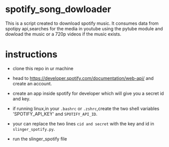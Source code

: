 # spotify_song_dowloader
This is a script created to download spotify music. It consumes data from spotipy api,searches for the media in youtube using the pytube module and dowload the
music or a 720p videos if the music exists. 


# instructions
- clone this repo in ur machine
- head to https://developer.spotify.com/documentation/web-api/ and create an account.
- create an app inside spotify for developer which will give you a secret id and key.

- if running linux,in your `.bashrc` or `.zshrc`,create the two shell variables 'SPOTIFY_API_KEY' and `SPOTIFY_API_ID`.

- your can replace the two lines `cid and secret` with the key and id in `slinger_spotify.py`.
- run the slinger_spotify file
